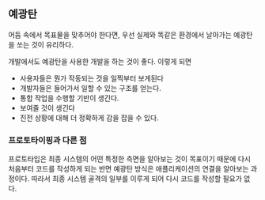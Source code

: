 ## 예광탄
어둠 속에서 목표물을 맞추어야 한다면, 우선 실제와 똑같은 환경에서 날아가는 예광탄을 쏘는 것이 유리하다. 

개발에서도 예광탄을 사용한 개발을 하는 것이 좋다. 
이렇게 되면 
- 사용자들은 뭔가 작동되는 것을 일찍부터 보게된다
- 개발자들은 들어가서 일할 수 있는 구조를 얻는다. 
- 통합 작업을 수행할 기반이 생긴다.
- 보여줄 것이 생긴다
- 진전 상황에 대해 더 정확하게 감을 잡을 수 있다.

### 프로토타이핑과 다른 점
프로토타입은 최종 시스템의 어떤 특정한 측면을 알아보는 것이 목표이기 때문에 다시 처음부터 코드를 작성하게 되는 반면 예광탄 방식은 애플리케이션의 연결을 알아보는 과정이다. 
따라서 최종 시스템 골격의 일부를 이루게 되어 다시 코드를 작성할 필요가 없다. 

